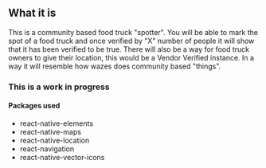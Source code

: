 ## What it is
  This is a community based food truck "spotter".  You will be able to mark the spot of a food truck and once verified by "X" number of people it will show that it has been verified to be true.  There will also be a way for food truck owners to give their location, this would be a Vendor Verified instance.  In a way it will resemble how wazes does community based "things".
  
### This is a work in progress

 #### Packages used
 - react-native-elements
 - react-native-maps
 - react-native-location
 - react-navigation
 - react-native-vector-icons